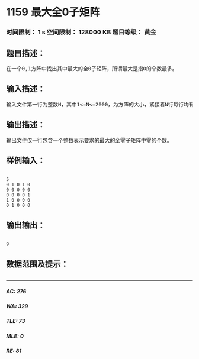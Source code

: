 # 1159 最大全0子矩阵   
### 时间限制： 1 s     空间限制： 128000 KB     题目等级： 黄金  
## 题目描述：  

<pre>
在一个0,1方阵中找出其中最大的全0子矩阵，所谓最大是指O的个数最多。
</pre>
  
  
## 输入描述：  

<pre>
输入文件第一行为整数N，其中1<=N<=2000，为方阵的大小，紧接着N行每行均有N个0或1，相邻两数间严格用一个空格隔开。
</pre>
  
  
## 输出描述：  

<pre>
输出文件仅一行包含一个整数表示要求的最大的全零子矩阵中零的个数。
</pre>
  
  
## 样例输入：  

<pre><code>
5  
0 1 0 1 0  
0 0 0 0 0  
0 0 0 0 1  
1 0 0 0 0  
0 1 0 0 0
</code></pre>
  
  
## 输出输出：  

<pre><code>
9
</code></pre>
  
  
## 数据范围及提示：  

<pre>
</pre>
  
  
***  

##### AC: 276  
##### WA: 329  
##### TLE: 73  
##### MLE: 0  
##### RE: 81  
